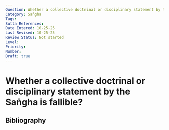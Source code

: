 ```yaml
---
Question: Whether a collective doctrinal or disciplinary statement by the Saṅgha is fallible?
Category: Saṅgha
Tags: 
Sutta References: 
Date Entered: 10-25-25
Last Revised: 10-25-25
Review Status: Not started
Level: 
Priority: 
Number: 
Draft: true
---
```


# Whether a collective doctrinal or disciplinary statement by the Saṅgha is fallible?

## Bibliography

<!-- 

Notes:



-->